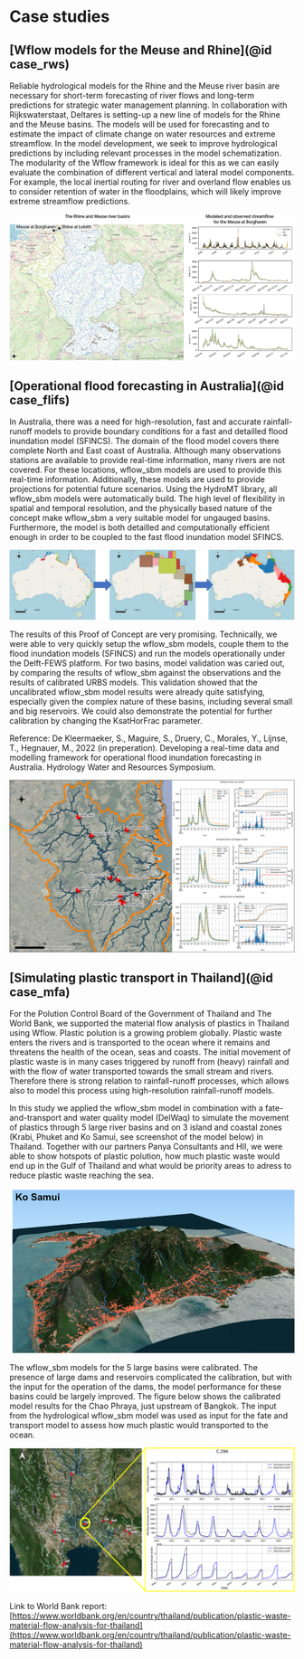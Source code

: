 # Case studies

## [Wflow models for the Meuse and Rhine](@id case_rws)

Reliable hydrological models for the Rhine and the Meuse river basin are necessary for short-term forecasting of river flows and long-term predictions for strategic water management planning. In collaboration with Rijkswaterstaat, Deltares is setting-up a new line of models for the Rhine and the Meuse basins. The models will be used for forecasting and to estimate the impact of climate change on water resources and extreme streamflow. In the model development, we seek to improve hydrological predictions by including relevant processes in the model schematization. The modularity of the Wflow framework is ideal for this as we can easily evaluate the combination of different vertical and lateral model components. For example, the local inertial routing for river and overland flow enables us to consider retention of water in the floodplains, which will likely improve extreme streamflow predictions.

![fig_case_rws](../images/case_rhine_meuse.png)

## [Operational flood forecasting in Australia](@id case_flifs)

In Australia, there was a need for high-resolution, fast and accurate rainfall-runoff models to provide boundary conditions for a fast and detailled flood inundation model (SFINCS). The domain of the flood model covers there complete North and East coast of Australia. Although many observations stations are available to provide real-time information, many rivers are not covered. For these locations, wflow\_sbm models are used to provide this real-time information. Additionally, these models are used to provide projections for potential future scenarios. Using the HydroMT library, all wflow\_sbm models were automatically build. The high level of flexibility in spatial and temporal resolution, and the physically based nature of the concept make wflow\_sbm a very suitable model for ungauged basins. Furthermore, the model is both detailled and computationally efficient enough in order to be coupled to the fast flood inundation model SFINCS.

![fig_case_flifs](../images/case_flifs_1.png)

The results of this Proof of Concept are very promising. Technically, we were able to very quickly setup the wflow\_sbm models, couple them to the flood inundation models (SFINCS) and run the models operationally under the Delft-FEWS platform. For two basins, model validation was caried out, by comparing the results of wflow\_sbm against the observations and the results of calibrated URBS models. This validation showed that the uncalibrated wflow\_sbm model results were already quite satisfying, especially given the complex nature of these basins, including several small and big reservoirs. We could also demonstrate the potential for further calibration by changing the KsatHorFrac parameter.

Reference: De Kleermaeker, S., Maguire, S., Druery, C., Morales, Y., Lijnse, T., Hegnauer, M., 2022 (in preperation). Developing a real-time data and modelling framework for operational flood inundation forecasting in Australia. Hydrology Water and Resources Symposium.

![fig_case_flifs](../images/case_flifs_2.png)

## [Simulating plastic transport in Thailand](@id case_mfa)

For the Polution Control Board of the Government of Thailand and The World Bank, we supported the material flow analysis of plastics in Thailand using Wflow. Plastic polution is a growing problem globally. Plastic waste enters the rivers and is transported to the ocean where it remains and threatens the health of the ocean, seas and coasts. The initial movement of plastic waste is in many cases triggered by runoff from (heavy) rainfall and with the flow of water transported towards the small stream and rivers. Therefore there is strong relation to rainfall-runoff processes, which allows also to model this process using high-resolution rainfall-runoff models.

In this study we applied the wflow\_sbm model in combination with a fate-and-transport and water quality model (DelWaq) to simulate the movement of plastics through 5 large river basins and on 3 island and coastal zones (Krabi, Phuket and Ko Samui, see screenshot of the model below) in Thailand. Together with our partners Panya Consultants and HII, we were able to show hotspots of plastic polution, how much plastic waste would end up in the Gulf of Thailand and what would be priority areas to adress to reduce plastic waste reaching the sea.

![fig_case_mfa](../images/case_mfa_1.png)

The wflow\_sbm models for the 5 large basins were calibrated. The presence of large dams and reservoirs complicated the calibration, but with the input for the operation of the dams, the model performance for these basins could be largely improved. The figure below shows the calibrated model results for the Chao Phraya, just upstream of Bangkok. The input from the hydrological wflow\_sbm model was used as input for the fate and transport model to assess how much plastic would transported to the ocean.

![fig_case_mfa](../images/case_mfa_3.png)

Link to World Bank report: [https://www.worldbank.org/en/country/thailand/publication/plastic-waste-material-flow-analysis-for-thailand](https://www.worldbank.org/en/country/thailand/publication/plastic-waste-material-flow-analysis-for-thailand)
